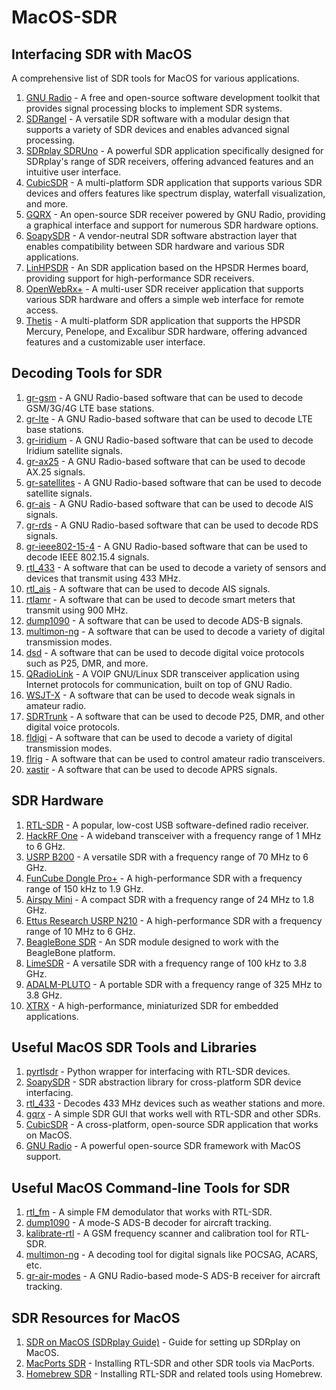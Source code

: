 # MacOS-SDR

## Interfacing SDR with MacOS
A comprehensive list of SDR tools for MacOS for various applications.

1. [GNU Radio](https://www.gnuradio.org/) - A free and open-source software development toolkit that provides signal processing blocks to implement SDR systems.
2. [SDRangel](https://github.com/f4exb/sdrangel) - A versatile SDR software with a modular design that supports a variety of SDR devices and enables advanced signal processing.
3. [SDRplay SDRUno](https://www.sdrplay.com/sdruno/) - A powerful SDR application specifically designed for SDRplay's range of SDR receivers, offering advanced features and an intuitive user interface.
4. [CubicSDR](https://cubicsdr.com/) - A multi-platform SDR application that supports various SDR devices and offers features like spectrum display, waterfall visualization, and more.
5. [GQRX](https://gqrx.dk/) - An open-source SDR receiver powered by GNU Radio, providing a graphical interface and support for numerous SDR hardware options.
6. [SoapySDR](https://github.com/pothosware/SoapySDR) - A vendor-neutral SDR software abstraction layer that enables compatibility between SDR hardware and various SDR applications.
7. [LinHPSDR](https://openhpsdr.org/) - An SDR application based on the HPSDR Hermes board, providing support for high-performance SDR receivers.
8. [OpenWebRx+](https://luarvique.github.io/ppa/) - A multi-user SDR receiver application that supports various SDR hardware and offers a simple web interface for remote access.
9. [Thetis](https://github.com/TAPR/OpenHPSDR-Thetis) - A multi-platform SDR application that supports the HPSDR Mercury, Penelope, and Excalibur SDR hardware, offering advanced features and a customizable user interface.

## Decoding Tools for SDR
1. [gr-gsm](https://github.com/ptrkrysik/gr-gsm) - A GNU Radio-based software that can be used to decode GSM/3G/4G LTE base stations.
2. [gr-lte](https://github.com/kit-cel/gr-lte) - A GNU Radio-based software that can be used to decode LTE base stations.
3. [gr-iridium](https://github.com/daniestevez/gr-iridium) - A GNU Radio-based software that can be used to decode Iridium satellite signals.
4. [gr-ax25](https://github.com/argilo/gr-ax25) - A GNU Radio-based software that can be used to decode AX.25 signals.
5. [gr-satellites](https://github.com/daniestevez/gr-satellites) - A GNU Radio-based software that can be used to decode satellite signals.
6. [gr-ais](https://github.com/bistromath/gr-ais) - A GNU Radio-based software that can be used to decode AIS signals.
7. [gr-rds](https://github.com/argilo/gr-rds) - A GNU Radio-based software that can be used to decode RDS signals.
8. [gr-ieee802-15-4](https://github.com/bastibl/gr-ieee802-15-4) - A GNU Radio-based software that can be used to decode IEEE 802.15.4 signals.
9. [rtl_433](https://github.com/merbanan/rtl_433) - A software that can be used to decode a variety of sensors and devices that transmit using 433 MHz.
10. [rtl_ais](https://github.com/dgiardini/rtl-ais) - A software that can be used to decode AIS signals.
11. [rtlamr](https://github.com/bemasher/rtlamr) - A software that can be used to decode smart meters that transmit using 900 MHz.
12. [dump1090](https://github.com/antirez/dump1090) - A software that can be used to decode ADS-B signals.
13. [multimon-ng](https://github.com/EliasOenal/multimon-ng) - A software that can be used to decode a variety of digital transmission modes.
14. [dsd](https://github.com/szechyjs/dsd) - A software that can be used to decode digital voice protocols such as P25, DMR, and more.
15. [QRadioLink](https://github.com/qradiolink/qradiolink) - A VOIP GNU/Linux SDR transceiver application using Internet protocols for communication, built on top of GNU Radio.
16. [WSJT-X](https://physics.princeton.edu/pulsar/k1jt/wsjtx.html) - A software that can be used to decode weak signals in amateur radio.
17. [SDRTrunk](https://github.com/DSheirer/sdrtrunk) - A software that can be used to decode P25, DMR, and other digital voice protocols.
18. [fldigi](http://www.w1hkj.com/) - A software that can be used to decode a variety of digital transmission modes.
19. [flrig](http://www.w1hkj.com/flrig-help/) - A software that can be used to control amateur radio transceivers.
20. [xastir](https://xastir.org/index.php/Main_Page) - A software that can be used to decode APRS signals.

## SDR Hardware
1. [RTL-SDR](https://www.rtl-sdr.com/) - A popular, low-cost USB software-defined radio receiver.
2. [HackRF One](https://greatscottgadgets.com/hackrf/) - A wideband transceiver with a frequency range of 1 MHz to 6 GHz.
3. [USRP B200](https://www.ettus.com/all-products/usrp-b200/) - A versatile SDR with a frequency range of 70 MHz to 6 GHz.
4. [FunCube Dongle Pro+](https://www.funcubedongle.com/) - A high-performance SDR with a frequency range of 150 kHz to 1.9 GHz.
5. [Airspy Mini](https://airspy.com/airspy-mini/) - A compact SDR with a frequency range of 24 MHz to 1.8 GHz.
6. [Ettus Research USRP N210](https://www.ettus.com/all-products/usrp-n210/) - A high-performance SDR with a frequency range of 10 MHz to 6 GHz.
7. [BeagleBone SDR](https://beagleboard.org/sdr) - An SDR module designed to work with the BeagleBone platform.
8. [LimeSDR](https://limemicro.com/products/limesdr/) - A versatile SDR with a frequency range of 100 kHz to 3.8 GHz.
9. [ADALM-PLUTO](https://www.analog.com/en/design-center/evaluation-hardware-and-software/evaluation-boards-kits/adalm-pluto.html) - A portable SDR with a frequency range of 325 MHz to 3.8 GHz.
10. [XTRX](https://xtrx.io/) - A high-performance, miniaturized SDR for embedded applications.

## Useful MacOS SDR Tools and Libraries
1. [pyrtlsdr](https://github.com/roger-/pyrtlsdr) - Python wrapper for interfacing with RTL-SDR devices.
2. [SoapySDR](https://github.com/pothosware/SoapySDR) - SDR abstraction library for cross-platform SDR device interfacing.
3. [rtl_433](https://github.com/merbanan/rtl_433) - Decodes 433 MHz devices such as weather stations and more.
4. [gqrx](https://github.com/csete/gqrx) - A simple SDR GUI that works well with RTL-SDR and other SDRs.
5. [CubicSDR](https://cubicsdr.com/) - A cross-platform, open-source SDR application that works on MacOS.
6. [GNU Radio](https://www.gnuradio.org/) - A powerful open-source SDR framework with MacOS support.

## Useful MacOS Command-line Tools for SDR
1. [rtl_fm](https://osmocom.org/projects/rtl-sdr/wiki/Rtl-sdr) - A simple FM demodulator that works with RTL-SDR.
2. [dump1090](https://github.com/antirez/dump1090) - A mode-S ADS-B decoder for aircraft tracking.
3. [kalibrate-rtl](https://github.com/steve-m/kalibrate-rtl) - A GSM frequency scanner and calibration tool for RTL-SDR.
4. [multimon-ng](https://github.com/EliasOenal/multimon-ng) - A decoding tool for digital signals like POCSAG, ACARS, etc.
5. [gr-air-modes](https://github.com/bistromath/gr-air-modes) - A GNU Radio-based mode-S ADS-B receiver for aircraft tracking.

## SDR Resources for MacOS
1. [SDR on MacOS (SDRplay Guide)](https://www.sdrplay.com/docs/MacOS_SDR.pdf) - Guide for setting up SDRplay on MacOS.
2. [MacPorts SDR](https://ports.macports.org/port/rtl-sdr/) - Installing RTL-SDR and other SDR tools via MacPorts.
3. [Homebrew SDR](https://formulae.brew.sh/formula/rtl-sdr) - Installing RTL-SDR and related tools using Homebrew.
